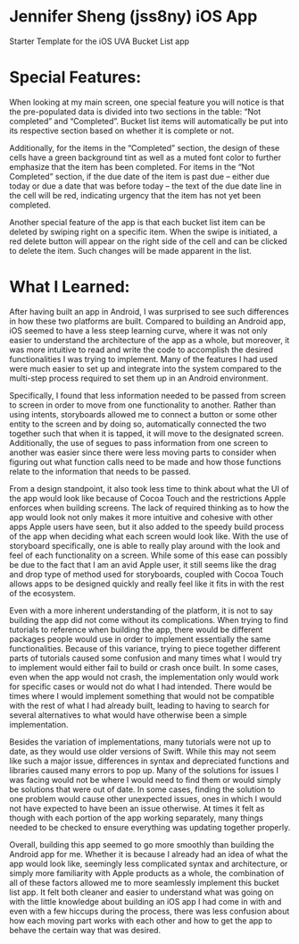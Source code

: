 # Jennifer Sheng (jss8ny) iOS App
Starter Template for the iOS UVA Bucket List app

# Special Features:
When looking at my main screen, one special feature you will notice is that the pre-populated data is divided into two sections in the table: “Not completed” and “Completed”. Bucket list items will automatically be put into its respective section based on whether it is complete or not. 

Additionally, for the items in the “Completed” section, the design of these cells have a green background tint as well as a muted font color to further emphasize that the item has been completed. For items in the “Not Completed” section, if the due date of the item is past due – either due today or due a date that was before today – the text of the due date line in the cell will be red, indicating urgency that the item has not yet been completed.

Another special feature of the app is that each bucket list item can be deleted by swiping right on a specific item. When the swipe is initiated, a red delete button will appear on the right side of the cell and can be clicked to delete the item. Such changes will be made apparent in the list.

# What I Learned:
After having built an app in Android, I was surprised to see such differences in how these two platforms are built. Compared to building an Android app, iOS seemed to have a less steep learning curve, where it was not only easier to understand the architecture of the app as a whole, but moreover, it was more intuitive to read and write the code to accomplish the desired functionalities I was trying to implement. Many of the features I had used were much easier to set up and integrate into the system compared to the multi-step process required to set them up in an Android environment.

Specifically, I found that less information needed to be passed from screen to screen in order to move from one functionality to another. Rather than using intents, storyboards allowed me to connect a button or some other entity to the screen and by doing so, automatically connected the two together such that when it is tapped, it will move to the designated screen. Additionally, the use of segues to pass information from one screen to another was easier since there were less moving parts to consider when figuring out what function calls need to be made and how those functions relate to the information that needs to be passed.

From a design standpoint, it also took less time to think about what the UI of the app would look like because of Cocoa Touch and the restrictions Apple enforces when building screens. The lack of required thinking as to how the app would look not only makes it more intuitive and cohesive with other apps Apple users have seen, but it also added to the speedy build process of the app when deciding what each screen would look like. With the use of storyboard specifically, one is able to really play around with the look and feel of each functionality on a screen. While some of this ease can possibly be due to the fact that I am an avid Apple user, it still seems like the drag and drop type of method used for storyboards, coupled with Cocoa Touch allows apps to be designed quickly and really feel like it fits in with the rest of the ecosystem.

Even with a more inherent understanding of the platform, it is not to say building the app did not come without its complications. When trying to find tutorials to reference when building the app, there would be different packages people would use in order to implement essentially the same functionalities. Because of this variance, trying to piece together different parts of tutorials caused some confusion and many times what I would try to implement would either fail to build or crash once built. In some cases, even when the app would not crash, the implementation only would work for specific cases or would not do what I had intended. There would be times where I would implement something that would not be compatible with the rest of what I had already built, leading to having to search for several alternatives to what would have otherwise been a simple implementation.

Besides the variation of implementations, many tutorials were not up to date, as they would use older versions of Swift. While this may not seem like such a major issue, differences in syntax and depreciated functions and libraries caused many errors to pop up. Many of the solutions for issues I was facing would not be where I would need to find them or would simply be solutions that were out of date. In some cases, finding the solution to one problem would cause other unexpected issues, ones in which I would not have expected to have been an issue otherwise. At times it felt as though with each portion of the app working separately, many things needed to be checked to ensure everything was updating together properly.

Overall, building this app seemed to go more smoothly than building the Android app for me. Whether it is because I already had an idea of what the app would look like, seemingly less complicated syntax and architecture, or simply more familiarity with Apple products as a whole, the combination of all of these factors allowed me to more seamlessly implement this bucket list app. It felt both cleaner and easier to understand what was going on with the little knowledge about building an iOS app I had come in with and even with a few hiccups during the process, there was less confusion about how each moving part works with each other and how to get the app to behave the certain way that was desired.
